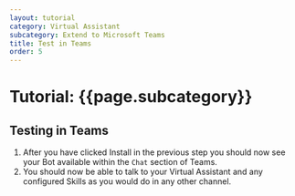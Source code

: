 ```yaml
---
layout: tutorial
category: Virtual Assistant
subcategory: Extend to Microsoft Teams
title: Test in Teams
order: 5
---
```


# Tutorial: {{page.subcategory}}

## Testing in Teams

1. After you have clicked Install in the previous step you should now see your Bot available within the `Chat` section of Teams.
2. You should now be able to talk to your Virtual Assistant and any configured Skills as you would do in any other channel.

